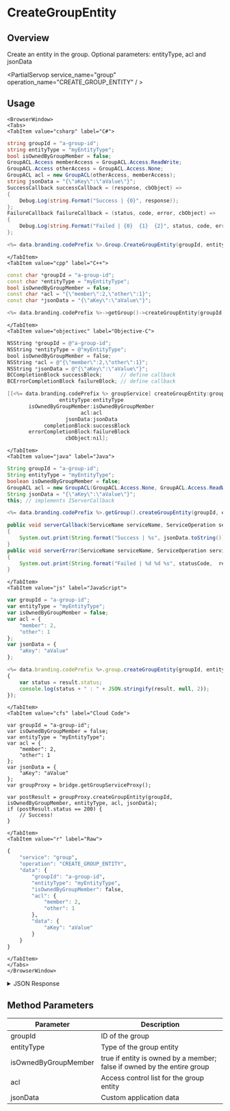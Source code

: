 # CreateGroupEntity
## Overview
Create an entity in the group. Optional parameters: entityType, acl and jsonData

<PartialServop service_name="group" operation_name="CREATE_GROUP_ENTITY" / >

## Usage

```mdx-code-block
<BrowserWindow>
<Tabs>
<TabItem value="csharp" label="C#">
```

```csharp
string groupId = "a-group-id";
string entityType = "myEntityType";
bool isOwnedByGroupMember = false;
GroupACL.Access memberAccess = GroupACL.Access.ReadWrite;
GroupACL.Access otherAccess = GroupACL.Access.None;
GroupACL acl = new GroupACL(otherAccess, memberAccess);
string jsonData = "{\"aKey\":\"aValue\"}";
SuccessCallback successCallback = (response, cbObject) =>
{
    Debug.Log(string.Format("Success | {0}", response));
};
FailureCallback failureCallback = (status, code, error, cbObject) =>
{
    Debug.Log(string.Format("Failed | {0}  {1}  {2}", status, code, error));
};

<%= data.branding.codePrefix %>.Group.CreateGroupEntity(groupId, entityType, isOwnedByGroupMember, acl, jsonData, successCallback, failureCallback);
```

```mdx-code-block
</TabItem>
<TabItem value="cpp" label="C++">
```

```cpp
const char *groupId = "a-group-id";
const char *entityType = "myEntityType";
bool isOwnedByGroupMember = false;
const char *acl = "{\"member\":2,\"other\":1}";
const char *jsonData = "{\"aKey\":\"aValue\"}";

<%= data.branding.codePrefix %>->getGroup()->createGroupEntity(groupId, entityType, isOwnedByGroupMember, acl, jsonData, this);
```

```mdx-code-block
</TabItem>
<TabItem value="objectivec" label="Objective-C">
```

```objectivec
NSString *groupId = @"a-group-id";
NSString *entityType = @"myEntityType";
bool isOwnedByGroupMember = false;
NSString *acl = @"{\"member\":2,\"other\":1}";
NSString *jsonData = @"{\"aKey\":\"aValue\"}";
BCCompletionBlock successBlock;      // define callback
BCErrorCompletionBlock failureBlock; // define callback

[[<%= data.branding.codePrefix %> groupService] createGroupEntity:groupId
                 entityType:entityType
       isOwnedByGroupMember:isOwnedByGroupMember
                        acl:acl
                   jsonData:jsonData
            completionBlock:successBlock
       errorCompletionBlock:failureBlock
                   cbObject:nil];
```

```mdx-code-block
</TabItem>
<TabItem value="java" label="Java">
```

```java
String groupId = "a-group-id";
String entityType = "myEntityType";
boolean isOwnedByGroupMember = false;
GroupACL acl = new GroupACL(GroupACL.Access.None, GroupACL.Access.ReadWrite);
String jsonData = "{\"aKey\":\"aValue\"}";
this; // implements IServerCallback

<%= data.branding.codePrefix %>.getGroup().createGroupEntity(groupId, entityType, isOwnedByGroupMember, acl, jsonData, this);

public void serverCallback(ServiceName serviceName, ServiceOperation serviceOperation, JSONObject jsonData)
{
    System.out.print(String.format("Success | %s", jsonData.toString()));
}
public void serverError(ServiceName serviceName, ServiceOperation serviceOperation, int statusCode, int reasonCode, String jsonError)
{
    System.out.print(String.format("Failed | %d %d %s", statusCode,  reasonCode, jsonError.toString()));
}
```

```mdx-code-block
</TabItem>
<TabItem value="js" label="JavaScript">
```

```javascript
var groupId = "a-group-id";
var entityType = "myEntityType";
var isOwnedByGroupMember = false;
var acl = {
    "member": 2,
    "other": 1
};
var jsonData = {
    "aKey": "aValue"
};

<%= data.branding.codePrefix %>.group.createGroupEntity(groupId, entityType, isOwnedByGroupMember, acl, jsonData, result =>
{
	var status = result.status;
	console.log(status + " : " + JSON.stringify(result, null, 2));
});
```

```mdx-code-block
</TabItem>
<TabItem value="cfs" label="Cloud Code">
```

```cfscript
var groupId = "a-group-id";
var isOwnedByGroupMember = false;
var entityType = "myEntityType";
var acl = {
    "member": 2,
    "other": 1
};
var jsonData = {
    "aKey": "aValue"
};
var groupProxy = bridge.getGroupServiceProxy();

var postResult = groupProxy.createGroupEntity(groupId, isOwnedByGroupMember, entityType, acl, jsonData);
if (postResult.status == 200) {
    // Success!
}
```

```mdx-code-block
</TabItem>
<TabItem value="r" label="Raw">
```

```r
{
	"service": "group",
	"operation": "CREATE_GROUP_ENTITY",
	"data": {
		"groupId": "a-group-id",
		"entityType": "myEntityType",
		"isOwnedByGroupMember": false,
		"acl": {
			"member": 2,
			"other": 1
		},
		"data": {
			"aKey": "aValue"
		}
	}
}
```

```mdx-code-block
</TabItem>
</Tabs>
</BrowserWindow>
```

<details>
<summary>JSON Response</summary>

```json
{
    "status": 200,
    "data": {
        "gameId": "20595",
        "groupId": "fee55a37-5e86-43e8-942e-06bcbe1b701e",
        "entityId": "91cfece7-debb-4698-ba6b-cd2cb432458d",
        "ownerId": null,
        "entityType": "BLUE",
        "createdAt": 1462812680359,
        "updatedAt": 1462812680359,
        "version": 1,
        "data": {},
        "acl": {
            "member": 2,
            "other": 1
        }
    }
}
```
</details>

## Method Parameters
Parameter | Description
--------- | -----------
groupId | ID of the group
entityType | Type of the group entity
isOwnedByGroupMember | true if entity is owned by a member; false if owned by the entire group
acl | Access control list for the group entity
jsonData | Custom application data


